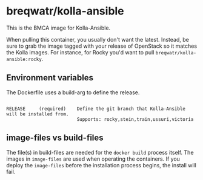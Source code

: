 # breqwatr/kolla-ansible

This is the BMCA image for Kolla-Ansible.

When pulling this container, you usually don't want the latest.
Instead, be sure to grab the image tagged with your release of OpenStack so it
matches the Kolla images. For instance, for Rocky you'd want to pull
`breqwatr/kolla-ansible:rocky`.


## Environment variables

The Dockerfile uses a build-arg to define the release.

```

RELEASE     (required)    Define the git branch that Kolla-Ansible will be installed from.
                          Supports: rocky,stein,train,ussuri,victoria

```

## image-files vs build-files

The file(s) in build-files are needed for the `docker build` process itself.
The images in `image-files` are used when operating the containers. If you
deploy the `image-files` before the installation process begins, the install
will fail.
